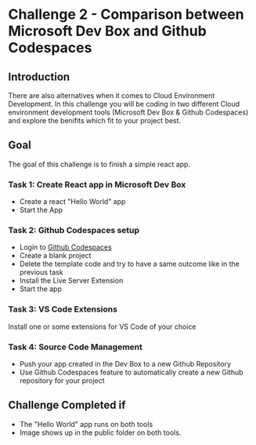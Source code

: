 # Challenge 2 - Comparison between Microsoft Dev Box and Github Codespaces

## Introduction

There are also alternatives when it comes to Cloud Environment Development. 
In this challenge you will be coding in two different Cloud environment development tools (Microsoft Dev Box & Github Codespaces)
and explore the benifits which fit to your project best.

## Goal 

The goal of this challenge is to finish a simple react app.

### Task 1: Create React app in Microsoft Dev Box

- Create a react "Hello World" app
- Start the App 

### Task 2: Github Codespaces setup

- Login to [Github Codespaces](https://github.com/features/codespaces)
- Create a blank project
- Delete the template code and try to have a same outcome like in the previous task
- Install the Live Server Extension
- Start the app

### Task 3: VS Code Extensions

Install one or some extensions for VS Code of your choice

### Task 4: Source Code Management

- Push your app created in the Dev Box to a new Github Repository
- Use Github Codespaces feature to automatically create a new Github repository for your project

## Challenge Completed if

- The "Hello World" app runs on both tools
- Image shows up in the public folder on both tools.
